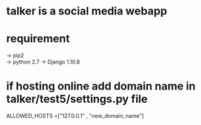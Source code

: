 # talker is a social media webapp

# requirement
-> pip2        
-> python 2.7 
-> Django 1.10.8

# if hosting online add domain name in  talker/test5/settings.py file 
  ALLOWED_HOSTS =["127.0.0.1" , "new_domain_name"]  
